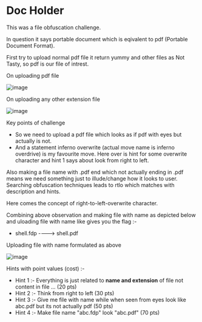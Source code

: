 # Doc Holder

This was a file obfuscation challenge.

In question it says portable document which is eqivalent to pdf (Portable Document Format).

First try to upload normal pdf file it return yummy and other files as Not Tasty, so pdf is our file of intrest.

On uploading pdf file

![image](https://user-images.githubusercontent.com/86155751/183244832-7a81de77-4023-40f1-97b8-ed04e31eb854.png)


On uploading any other extension file

![image](https://user-images.githubusercontent.com/86155751/183244938-9b145d9b-d131-4056-a866-75329f1ecfce.png)



Key points of challenge
- So we need to upload a pdf file which looks as if pdf with eyes but actually is not.
- And a statement inferno overwrite (actual move name is inferno overdrive) is my favourite move. Here over is hint for some overwrite character and hint 1 says about look from right to left.

Also making a file name with .pdf end which not actually ending in .pdf means we need something just to illude/change how it looks to user. Searching obfuscation techniques leads to rtlo which matches with description and hints.

Here comes the concept of right-to-left-overwrite character.

Combining above observation and making file with name as depicted below and uloading file with name like gives you the flag :- 
- shell.<right to left overide charater>fdp  ----> shell.‮fdp 

  
  
Uploading file with name formulated as above
  
![image](https://user-images.githubusercontent.com/86155751/183244897-34e8a396-88a3-4405-ae9c-56c00a7b033b.png)

Hints with point values (cost) :-
- Hint 1 :- Everything is just related to **name and extension** of file not content in file ... (20 pts)
- Hint 2 :- Think from right to left  (30 pts)
- Hint 3 :- Give me file with name while when seen from eyes look like abc.pdf but its not actually pdf  (50 pts)
- Hint 4 :- Make file name "abc.fdp" look "abc.pdf"  (70 pts)
